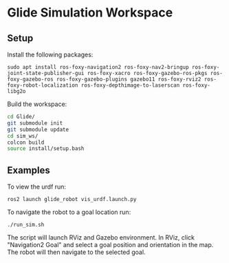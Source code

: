 # Glide Simulation Workspace

## Setup
Install the following packages:
```
sudo apt install ros-foxy-navigation2 ros-foxy-nav2-bringup ros-foxy-joint-state-publisher-gui ros-foxy-xacro ros-foxy-gazebo-ros-pkgs ros-foxy-gazebo-ros ros-foxy-gazebo-plugins gazebo11 ros-foxy-rviz2 ros-foxy-robot-localization ros-foxy-depthimage-to-laserscan ros-foxy-libg2o
```

Build the workspace:
```bash
cd Glide/
git submodule init
git submodule update
cd sim_ws/
colcon build
source install/setup.bash
```

## Examples
To view the urdf run:
```
ros2 launch glide_robot vis_urdf.launch.py
```

To navigate the robot to a goal location run:
```
./run_sim.sh
```
The script will launch RViz and Gazebo environment. In RViz, click "Navigation2 Goal" and select a goal position and orientation in the map. The robot will then navigate to the selected goal. 